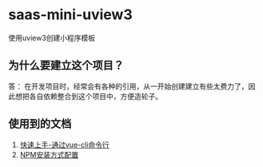 # saas-mini-uview3
使用uview3创建小程序模板

## 为什么要建立这个项目？
答： 在开发项目时，经常会有各种的引用，从一开始创建建立有些太费力了，因此想把各自依赖整合到这个项目中，方便造轮子。

## 使用到的文档
1. [快速上手-通过vue-cli命令行](https://uniapp.dcloud.net.cn/quickstart-cli.html)
1. [NPM安装方式配置](https://uiadmin.net/uview-plus/components/npmSetting.html)